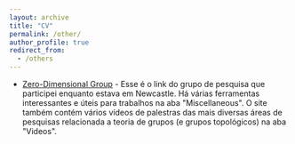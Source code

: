 ```yaml
---
layout: archive
title: "CV"
permalink: /other/
author_profile: true
redirect_from:
  - /others
---
```


* [Zero-Dimensional Group](https://zerodimensional.group/ "Zero-Dimensional Group") - Esse é o link do grupo de pesquisa que participei enquanto estava em Newcastle. Há várias ferramentas interessantes e úteis para trabalhos na aba "Miscellaneous". O site também contém vários vídeos de palestras das mais diversas áreas de pesquisas relacionada a teoria de grupos (e grupos topológicos) na aba "Videos".
